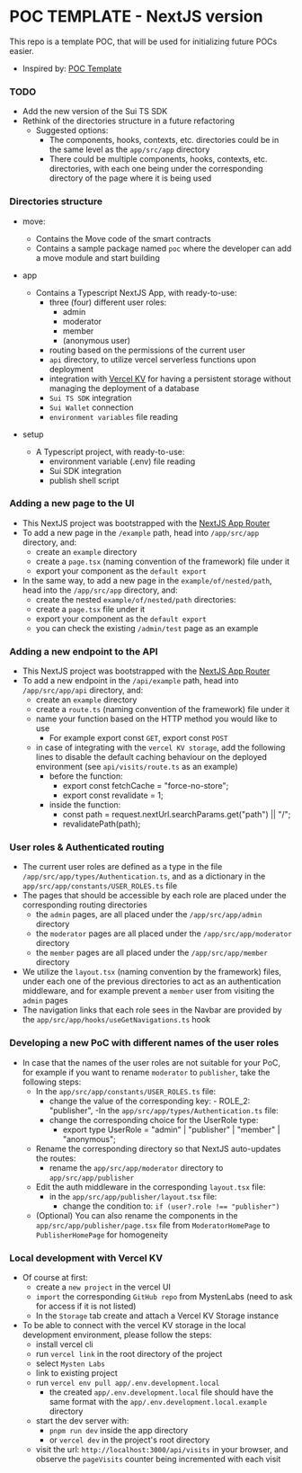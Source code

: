 # POC TEMPLATE - NextJS version

This repo is a template POC, that will be used for initializing future POCs easier.

- Inspired by: [POC Template](https://github.com/MystenLabs/poc-template)

### TODO
- Add the new version of the Sui TS SDK
- Rethink of the directories structure in a future refactoring
  - Suggested options:
    - The components, hooks, contexts, etc. directories could be in the same level as the `app/src/app` directory
    - There could be multiple components, hooks, contexts, etc. directories, with each one being under the corresponding directory of the page where it is being used

### Directories structure

- move:

  - Contains the Move code of the smart contracts
  - Contains a sample package named `poc` where the developer can add a move module and start building

- app

  - Contains a Typescript NextJS App, with ready-to-use:
    - three (four) different user roles:
      - admin
      - moderator
      - member
      - (anonymous user)
    - routing based on the permissions of the current user
    - `api` directory, to utilize vercel serverless functions upon deployment
    - integration with [Vercel KV](https://vercel.com/docs/storage/vercel-kv/quickstart) for having a persistent storage without managing the deployment of a database
    - `Sui TS SDK` integration
    - `Sui Wallet` connection
    - `environment variables` file reading

- setup
  - A Typescript project, with ready-to-use:
    - environment variable (.env) file reading
    - Sui SDK integration
    - publish shell script

### Adding a new page to the UI

- This NextJS project was bootstrapped with the [NextJS App Router](https://nextjs.org/docs/app/building-your-application/routing)
- To add a new page in the `/example` path, head into `/app/src/app` directory, and:
  - create an `example` directory
  - create a `page.tsx` (naming convention of the framework) file under it
  - export your component as the `default export`
- In the same way, to add a new page in the `example/of/nested/path`, head into the `/app/src/app` directory, and:
  - create the nested `example/of/nested/path` directories:
  - create a `page.tsx` file under it
  - export your component as the `default export`
  - you can check the existing `/admin/test` page as an example

### Adding a new endpoint to the API

- This NextJS project was bootstrapped with the [NextJS App Router](https://nextjs.org/docs/app/building-your-application/routing)
- To add a new endpoint in the `/api/example` path, head into `/app/src/app/api` directory, and:
  - create an `example` directory
  - create a `route.ts` (naming convention of the framework) file under it
  - name your function based on the HTTP method you would like to use
    - For example export const `GET`, export const `POST`
  - in case of integrating with the `vercel KV storage`, add the following lines to disable the default caching behaviour on the deployed environment (see `api/visits/route.ts` as an example)
    - before the function:
      - export const fetchCache = "force-no-store";
      - export const revalidate = 1;
    - inside the function:
      - const path = request.nextUrl.searchParams.get("path") || "/";
      - revalidatePath(path);

### User roles & Authenticated routing

- The current user roles are defined as a type in the file `/app/src/app/types/Authentication.ts`, and as a dictionary in the `app/src/app/constants/USER_ROLES.ts` file
- The pages that should be accessible by each role are placed under the corresponding routing directories
  - the `admin` pages, are all placed under the `/app/src/app/admin` directory
  - the `moderator` pages are all placed under the `/app/src/app/moderator` directory
  - the `member` pages are all placed under the `/app/src/app/member` directory
- We utilize the `layout.tsx` (naming convention by the framework) files, under each one of the previous directories to act as an authentication middleware, and for example prevent a `member` user from visiting the `admin` pages
- The navigation links that each role sees in the Navbar are provided by the `app/src/app/hooks/useGetNavigations.ts` hook

### Developing a new PoC with different names of the user roles

- In case that the names of the user roles are not suitable for your PoC, for example if you want to rename `moderator` to `publisher`, take the following steps:
  - In the `app/src/app/constants/USER_ROLES.ts` file:
    - change the value of the corresponding key: - ROLE_2: "publisher",
      -In the `app/src/app/types/Authentication.ts` file:
    - change the corresponding choice for the UserRole type:
      - export type UserRole = "admin" | "publisher" | "member" | "anonymous";
  - Rename the corresponding directory so that NextJS auto-updates the routes:
    - rename the `app/src/app/moderator` directory to `app/src/app/publisher`
  - Edit the auth middleware in the corresponding `layout.tsx` file:
    - in the `app/src/app/publisher/layout.tsx` file:
      - change the condition to: `if (user?.role !== "publisher")`
  - (Optional) You can also rename the components in the `app/src/app/publisher/page.tsx` file from `ModeratorHomePage` to `PublisherHomePage` for homogeneity

### Local development with Vercel KV

- Of course at first:
  - create a `new project` in the vercel UI
  - `import` the corresponding `GitHub repo` from MystenLabs (need to ask for access if it is not listed)
  - In the `Storage` tab create and attach a Vercel KV Storage instance
- To be able to connect with the vercel KV storage in the local development environment, please follow the steps:
  - install vercel cli
  - run `vercel link` in the root directory of the project
  - select `Mysten Labs`
  - link to existing project
  - run `vercel env pull app/.env.development.local`
    - the created `app/.env.development.local` file should have the same format with the `app/.env.development.local.example` directory
  - start the dev server with:
    - `pnpm run dev` inside the app directory
    - or `vercel dev` in the project's root directory
  - visit the url: `http://localhost:3000/api/visits` in your browser, and observe the `pageVisits` counter being incremented with each visit
